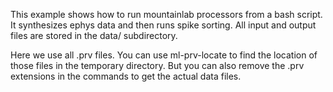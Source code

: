 This example shows how to run mountainlab processors from a bash script. It synthesizes ephys data and then runs spike sorting. All input and output files are stored in the data/ subdirectory.

Here we use all .prv files. You can use ml-prv-locate to find the location of those files in the temporary directory. But you can also remove the .prv extensions in the commands to get the actual data files.




